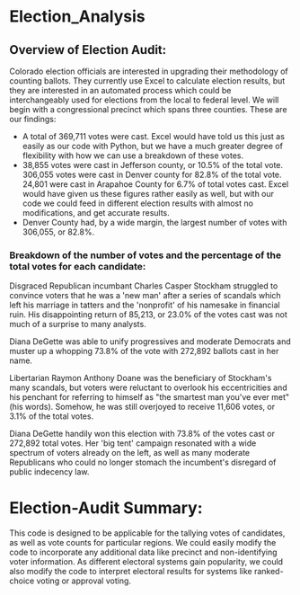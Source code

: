 # Election_Analysis

## Overview of Election Audit: 

Colorado election officials are interested in upgrading their methodology of counting ballots. They currently use Excel to calculate election results, but they are interested in an automated process which could be interchangeably used for elections from the local to federal level. We will begin with a congressional precinct which spans three counties. These are our findings:

  - A total of 369,711 votes were cast. Excel would have told us this just as easily as our code with Python, but we have a much greater degree of flexibility with how we can use a breakdown of these votes.
  - 38,855 votes were cast in Jefferson county, or 10.5% of the total vote. 306,055 votes were cast in Denver county for 82.8% of the total vote. 24,801 were cast in Arapahoe County for 6.7% of total votes cast. Excel would have given us these figures rather easily as well, but with our code we could feed in different election results with almost no modifications, and get accurate results.
  - Denver County had, by a wide margin, the largest number of votes with 306,055, or 82.8%.
  
### Breakdown of the number of votes and the percentage of the total votes for each candidate:

Disgraced Republican incumbant Charles Casper Stockham struggled to convince voters that he was a 'new man' after a series of scandals which left his marriage in tatters and the 'nonprofit' of his namesake in financial ruin. His disappointing return of 85,213, or 23.0% of the votes cast was not much of a surprise to many analysts.

Diana DeGette was able to unify progressives and moderate Democrats and muster up a whopping 73.8% of the vote with 272,892 ballots cast in her name.

Libertarian Raymon Anthony Doane was the beneficiary of Stockham's many scandals, but voters were reluctant to overlook his eccentricities and his penchant for referring to himself as "the smartest man you've ever met" (his words). Somehow, he was still overjoyed to receive 11,606 votes, or 3.1% of the total votes.


Diana DeGette handily won this election with 73.8% of the votes cast or 272,892 total votes. Her 'big tent' campaign resonated with a wide spectrum of voters already on the left, as well as many moderate Republicans who could no longer stomach the incumbent's disregard of public indecency law.

# Election-Audit Summary:

This code is designed to be applicable for the tallying votes of candidates, as well as vote counts for particular regions. We could easily modify the code to incorporate any additional data like precinct and non-identifying voter information. As different electoral systems gain popularity, we could also modify the code to interpret electoral results for systems like ranked-choice voting or approval voting.



